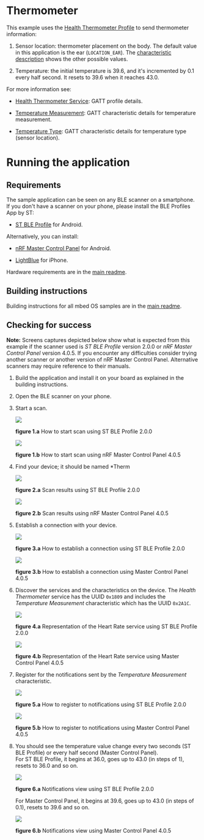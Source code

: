 # Thermometer

This example uses the [Health Thermometer Profile](https://developer.bluetooth.org/gatt/services/Pages/ServiceViewer.aspx?u=org.bluetooth.service.health_thermometer.xml) to send thermometer information:

1. Sensor location: thermometer placement on the body. The default value in this application is the ear (``LOCATION_EAR``). The [characteristic description](https://developer.bluetooth.org/gatt/characteristics/Pages/CharacteristicViewer.aspx?u=org.bluetooth.characteristic.temperature_type.xml) shows the other possible values.

1. Temperature: the initial temperature is 39.6, and it's incremented by 0.1 every half second. It resets to 39.6 when it reaches 43.0.

For more information see:

* [Health Thermometer Service](https://developer.bluetooth.org/gatt/services/Pages/ServiceViewer.aspx?u=org.bluetooth.service.health_thermometer.xml): GATT profile details.

* [Temperature Measurement](https://developer.bluetooth.org/gatt/characteristics/Pages/CharacteristicViewer.aspx?u=org.bluetooth.characteristic.temperature_measurement.xml): GATT characteristic details for temperature measurement.

* [Temperature Type](https://developer.bluetooth.org/gatt/characteristics/Pages/CharacteristicViewer.aspx?u=org.bluetooth.characteristic.temperature_type.xml): GATT characteristic details for temperature type (sensor location).

# Running the application

## Requirements

The sample application can be seen on any BLE scanner on a smartphone. If you don't have a scanner on your phone, please install the BLE Profiles App by ST:

- [ST BLE Profile](https://play.google.com/store/apps/details?id=com.stm.bluetoothlevalidation) for Android.

Alternatively, you can install:

- [nRF Master Control Panel](https://play.google.com/store/apps/details?id=no.nordicsemi.android.mcp) for Android.

- [LightBlue](https://itunes.apple.com/gb/app/lightblue-bluetooth-low-energy/id557428110?mt=8) for iPhone.

Hardware requirements are in the [main readme](https://github.com/ARMmbed/mbed-os-example-ble/blob/master/README.md).

## Building instructions

Building instructions for all mbed OS samples are in the [main readme](https://github.com/ARMmbed/mbed-os-example-ble/blob/master/README.md).

## Checking for success

**Note:** Screens captures depicted below show what is expected from this example if the scanner used is *ST BLE Profile* version 2.0.0 or *nRF Master Control Panel* version 4.0.5. If you encounter any difficulties consider trying another scanner or another version of nRF Master Control Panel. Alternative scanners may require reference to their manuals.

1. Build the application and install it on your board as explained in the building instructions.

1. Open the BLE scanner on your phone.

1. Start a scan.

    ![](img/start_scan_ble_profile.png)

    **figure 1.a** How to start scan using ST BLE Profile 2.0.0

    ![](img/start_scan.png)

    **figure 1.b** How to start scan using nRF Master Control Panel 4.0.5

1. Find your device; it should be named *Therm

    ![](img/scan_result_ble_profile.png)

    **figure 2.a** Scan results using ST BLE Profile 2.0.0

    ![](img/scan_result.png)

    **figure 2.b** Scan results using nRF Master Control Panel 4.0.5

1. Establish a connection with your device.

    ![](img/connection_ble_profile.png)

    **figure 3.a**  How to establish a connection using ST BLE Profile 2.0.0

    ![](img/connection.png)

    **figure 3.b**  How to establish a connection using Master Control Panel 4.0.5


1. Discover the services and the characteristics on the device. The *Health Thermometer* service has the UUID `0x1809` and includes the *Temperature Measurement* characteristic which has the UUID `0x2A1C`.

    ![](img/discovery_ble_profile.png)

    **figure 4.a** Representation of the Heart Rate service using ST BLE Profile 2.0.0

    ![](img/discovery.png)

    **figure 4.b** Representation of the Heart Rate service using Master Control Panel 4.0.5


1. Register for the notifications sent by the *Temperature Measurement* characteristic.

    ![](img/register_to_notifications_ble_profile.png)

    **figure 5.a** How to register to notifications using ST BLE Profile 2.0.0

    ![](img/register_to_notifications.png)

    **figure 5.b** How to register to notifications using Master Control Panel 4.0.5


1. You should see the temperature value change every two seconds (ST BLE Profile) or every half second (Master Control Panel).<br/>For ST BLE Profile, it begins at 36.0, goes up to 43.0 (in steps of 1), resets to 36.0 and so on.

    ![](img/notifications_ble_profile.png)

    **figure 6.a** Notifications view using ST BLE Profile 2.0.0

    For Master Control Panel, it begins at 39.6, goes up to  43.0 (in steps of 0.1), resets to 39.6 and so on.

    ![](img/notifications.png)

    **figure 6.b** Notifications view using Master Control Panel 4.0.5


